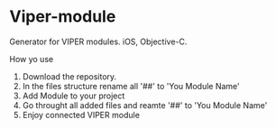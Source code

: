 # Viper-module

Generator for VIPER modules.
iOS, Objective-C.

How yo use

1. Download the repository.
2. In the files structure rename all '##' to 'You Module Name'
3. Add Module to your project
4. Go throught all added files and reamte '##' to 'You Module Name'
5. Enjoy connected VIPER module
